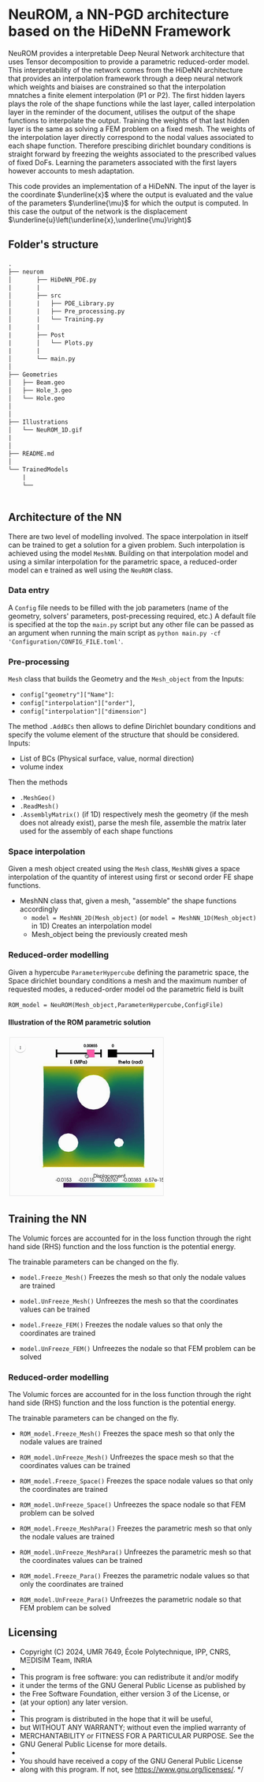 # NeuROM, a NN-PGD architecture based on the HiDeNN Framework

NeuROM provides a interpretable Deep Neural Network architecture that uses Tensor decomposition to provide a parametric reduced-order model. This interpretability of the network comes from the HiDeNN architecture that provides an interpolation framework through a deep neural network which weights and biaises are constrained so that the interpolation mnatches a finite element interpolation (P1 or P2). 
The first hidden layers plays the role of the shape functions while the last layer, called interpolation layer in the reminder of the document, utilises the output of the shape functions to interpolate the output. Training the weights of that last hidden layer is the same as solving a FEM problem on a fixed mesh. The weights of the interpolation layer directly correspond to the nodal values associated to each shape function. Therefore prescibing dirichlet boundary conditions is straight forward by freezing the weights associated to the prescribed values of fixed DoFs. Learning the parameters associated with the first layers however accounts to mesh adaptation.


This code provides an implementation of a HiDeNN. The input of the layer is the coordinate $\underline{x}$ where the output is evaluated and the value of the parameters $\underline{\mu}$ for which the output is computed. In this case the output of the network is the displacement $\underline{u}\left(\underline{x},\underline{\mu}\right)$

## Folder's structure
``````
.
├── neurom
│       ├── HiDeNN_PDE.py
|       |
│       ├── src
│       |   ├── PDE_Library.py
│       |   ├── Pre_processing.py
│       |   └── Training.py
|       |
|       ├── Post
|       │   └── Plots.py
|       |
│       └── main.py
│   
├── Geometries
│   ├── Beam.geo
│   ├── Hole_3.geo
│   └── Hole.geo
│
│
├── Illustrations
│   └── NeuROM_1D.gif
|
│
├── README.md
│
└── TrainedModels
    | 
    └── 
 

``````


## Architecture of the NN

There are two level of modelling involved. The space interpolation in itself can be trained to get a solution for a given problem. Such interpolation is achieved using the model `MeshNN`. Building on that interpolation model and using a similar interpolation for the parametric space, a reduced-order model can e trained as well using the `NeuROM` class.

### Data entry

A `Config` file needs to be filled with the job parameters (name of the geometry, solvers' parameters, post-precessing required, etc.) A default file is specified at the top the `main.py` script but any other file can be passed as an argument when running the main script as `python main.py -cf 'Configuration/CONFIG_FILE.toml'`.

### Pre-processing
`Mesh` class that builds the Geometry and the `Mesh_object` from the 
Inputs:
* `config["geometry"]["Name"]`:
* `config["interpolation"]["order"]`, 
* `config["interpolation"]["dimension"]`

The method `.AddBCs` then allows to define Dirichlet boundary conditions and specify the volume element of the structure that should be considered.
Inputs:
* List of BCs (Physical surface, value, normal direction)
* volume index

Then the methods 
* `.MeshGeo()`                         
* `.ReadMesh()`                      
* `.AssemblyMatrix()` (if 1D)
respectively mesh the geometry (if the mesh does not already exist), parse the mesh file, assemble the matrix later used for the assembly of each shape functions

### Space interpolation

Given a mesh object created using the `Mesh` class,  `MeshNN` gives a space interpolation of the quantity of interest using first or second order FE shape functions.

   * MeshNN class that, given a mesh, "assemble" the shape functions accordingly
        * `model = MeshNN_2D(Mesh_object)` (or `model = MeshNN_1D(Mesh_object)` in 1D) Creates an interpolation model
        * Mesh_object being the previously created mesh


### Reduced-order modelling

Given a hypercube `ParameterHypercube` defining the parametric space, the Space dirichlet boundary conditions a mesh and the maximum number of requested modes, a reduced-order model od the parametric field is built

`ROM_model = NeuROM(Mesh_object,ParameterHypercube,ConfigFile)`

#### Illustration of the ROM parametric solution

![](Illustrations/NeuROM_2D.gif)

## Training the NN 


The Volumic forces are accounted for in the loss function through the right hand side (RHS) function and the loss function is the potential energy.

The trainable parameters can be changed on the fly. 

* `model.Freeze_Mesh()` Freezes the mesh so that only the nodale values are trained
* `model.UnFreeze_Mesh()` Unfreezes the mesh so that the coordinates values can be trained

* `model.Freeze_FEM()` Freezes the nodale values so that only the coordinates are trained
* `model.UnFreeze_FEM()` Unfreezes the nodale so that FEM problem can be solved

### Reduced-order modelling

The Volumic forces are accounted for in the loss function through the right hand side (RHS) function and the loss function is the potential energy.

The trainable parameters can be changed on the fly. 

* `ROM_model.Freeze_Mesh()` Freezes the space mesh so that only the nodale values are trained
* `ROM_model.UnFreeze_Mesh()` Unfreezes the space mesh so that the coordinates values can be trained

* `ROM_model.Freeze_Space()` Freezes the space nodale values so that only the coordinates are trained
* `ROM_model.UnFreeze_Space()` Unfreezes the space nodale so that FEM problem can be solved
* `ROM_model.Freeze_MeshPara()` Freezes the parametric mesh so that only the nodale values are trained
* `ROM_model.UnFreeze_MeshPara()` Unfreezes the parametric mesh so that the coordinates values can be trained

* `ROM_model.Freeze_Para()` Freezes the parametric nodale values so that only the coordinates are trained
* `ROM_model.UnFreeze_Para()` Unfreezes the parametric nodale so that FEM problem can be solved


## Licensing


 * Copyright (C) 2024, UMR 7649, École Polytechnique, IPP, CNRS, MΞDISIM Team, INRIA
 *
 * This program is free software: you can redistribute it and/or modify
 * it under the terms of the GNU General Public License as published by
 * the Free Software Foundation, either version 3 of the License, or
 * (at your option) any later version.
 *
 * This program is distributed in the hope that it will be useful,
 * but WITHOUT ANY WARRANTY; without even the implied warranty of
 * MERCHANTABILITY or FITNESS FOR A PARTICULAR PURPOSE.  See the
 * GNU General Public License for more details.
 *
 * You should have received a copy of the GNU General Public License
 * along with this program.  If not, see <https://www.gnu.org/licenses/>.
 */
